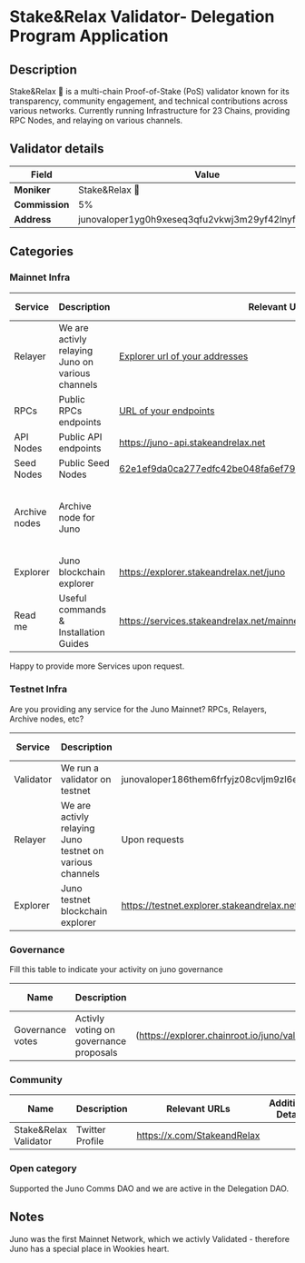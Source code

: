 # Stake&Relax Validator- Delegation Program Application

## Description

Stake&Relax 🦥 is a multi-chain Proof-of-Stake (PoS) validator known for its transparency, community engagement, and technical contributions across various networks.
Currently running Infrastructure for 23 Chains, providing RPC Nodes, and relaying on various channels. 

## Validator details

| Field          | Value                   |
| -------------- | ----------------------- |
| **Moniker**    | Stake&Relax 🦥          |
| **Commission** | 5%                      |
| **Address**    | junovaloper1yg0h9xeseq3qfu2vkwj3m29yf42lnyfmqasn35   |

## Categories


### Mainnet Infra




| Service       | Description                                      | Relevant URLs                  | Additional Details            |
| ------------- | ------------------------------------------------ | ------------------------------ | ----------------------------- |
| Relayer       | We are activly relaying Juno on various channels             | [Explorer url of your addresses](https://relayers.smartstake.io/network/JUNO) |  Currently Top 5 Relayer for JUNO                     |
| RPCs          | Public RPCs endpoints  | [URL of your endpoints](https://juno-rpc.stakeandrelax.net)          | |
| API Nodes     | Public API endpoints   |    https://juno-api.stakeandrelax.net   |                         |
| Seed Nodes      | Public Seed Nodes                   | 62e1ef9da0ca277edfc42be048fa6ef79e1ee207@176.9.157.142:12656                  |                               |
| Archive nodes | Archive node for Juno |       |           Open to running and maintaining upon request                    |
| Explorer      | Juno blockchain explorer                  | https://explorer.stakeandrelax.net/juno                |                               |
| Read me         | Useful commands & Installation Guides                              |         https://services.stakeandrelax.net/mainnet/juno                       |                               |

Happy to provide more Services upon request.

### Testnet Infra

Are you providing any service for the Juno Mainnet? RPCs, Relayers, Archive nodes, etc?

| Service           | Description                                                         | Relevant URLs            | Additional Details                                                              |
| ----------------- | ------------------------------------------------------------------- | ------------------------ | ------------------------------------------------------------------------------- |
| Validator         | We run a validator on testnet                              | junovaloper186them6frfyjz08cvljm9zl6eyph7v2n23pfl7 | |
| Relayer           | We are activly relaying Juno testnet on various channels                    | Upon requests    |                                                |
| Explorer          | Juno testnet blockchain explorer       | https://testnet.explorer.stakeandrelax.net/Juno%20Testnet/staking/junovaloper186them6frfyjz08cvljm9zl6eyph7v2n23pfl7           |               |


### Governance

Fill this table to indicate your activity on juno governance

| Name                   | Description                                                                             | Relevant URLs | Additional Details |
| ---------------------- | --------------------------------------------------------------------------------------- | ------------- | ------------------ |
| Governance votes       | Activly voting on governance proposals                                              | (https://explorer.chainroot.io/juno/validators/junovaloper1yg0h9xeseq3qfu2vkwj3m29yf42lnyfmqasn35)s |       |


### Community


| Name        | Description | Relevant URLs | Additional Details |
| ----------- | ----------- | ------------- | ------------------ |
| Stake&Relax Validator | Twitter Profile | https://x.com/StakeandRelax         |                    |

### Open category

Supported the Juno Comms DAO and we are active in the Delegation DAO. 

## Notes

Juno was the first Mainnet Network, which we activly Validated - therefore Juno has a special place in Wookies heart. 

